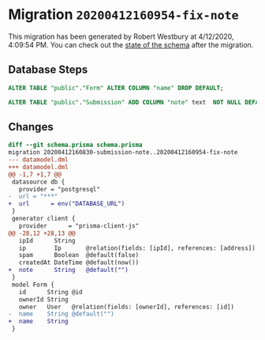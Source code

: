# Migration `20200412160954-fix-note`

This migration has been generated by Robert Westbury at 4/12/2020, 4:09:54 PM.
You can check out the [state of the schema](./schema.prisma) after the migration.

## Database Steps

```sql
ALTER TABLE "public"."Form" ALTER COLUMN "name" DROP DEFAULT;

ALTER TABLE "public"."Submission" ADD COLUMN "note" text  NOT NULL DEFAULT '';
```

## Changes

```diff
diff --git schema.prisma schema.prisma
migration 20200412160830-submission-note..20200412160954-fix-note
--- datamodel.dml
+++ datamodel.dml
@@ -1,7 +1,7 @@
 datasource db {
   provider = "postgresql"
-  url = "***"
+  url      = env("DATABASE_URL")
 }
 generator client {
   provider      = "prisma-client-js"
@@ -28,12 +28,13 @@
   ipId      String
   ip        Ip       @relation(fields: [ipId], references: [address])
   spam      Boolean  @default(false)
   createdAt DateTime @default(now())
+  note      String   @default("")
 }
 model Form {
   id      String @id
   ownerId String
   owner   User   @relation(fields: [ownerId], references: [id])
-  name    String @default("")
+  name    String
 }
```


